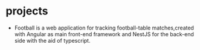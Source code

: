 # projects
- Football is a web application for tracking football-table matches,created with Angular as main front-end framework and NestJS for the back-end side with the aid of typescript.
